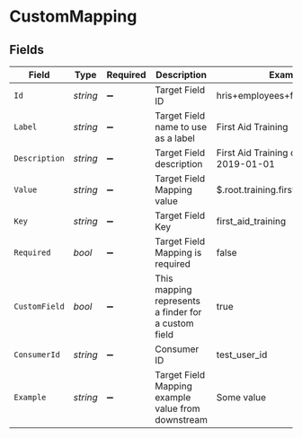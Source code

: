 # CustomMapping


## Fields

| Field                                               | Type                                                | Required                                            | Description                                         | Example                                             |
| --------------------------------------------------- | --------------------------------------------------- | --------------------------------------------------- | --------------------------------------------------- | --------------------------------------------------- |
| `Id`                                                | *string*                                            | :heavy_minus_sign:                                  | Target Field ID                                     | hris+employees+first_aid_training                   |
| `Label`                                             | *string*                                            | :heavy_minus_sign:                                  | Target Field name to use as a label                 | First Aid Training                                  |
| `Description`                                       | *string*                                            | :heavy_minus_sign:                                  | Target Field description                            | First Aid Training completed after 2019-01-01       |
| `Value`                                             | *string*                                            | :heavy_minus_sign:                                  | Target Field Mapping value                          | $.root.training.first_aid                           |
| `Key`                                               | *string*                                            | :heavy_minus_sign:                                  | Target Field Key                                    | first_aid_training                                  |
| `Required`                                          | *bool*                                              | :heavy_minus_sign:                                  | Target Field Mapping is required                    | false                                               |
| `CustomField`                                       | *bool*                                              | :heavy_minus_sign:                                  | This mapping represents a finder for a custom field | true                                                |
| `ConsumerId`                                        | *string*                                            | :heavy_minus_sign:                                  | Consumer ID                                         | test_user_id                                        |
| `Example`                                           | *string*                                            | :heavy_minus_sign:                                  | Target Field Mapping example value from downstream  | Some value                                          |